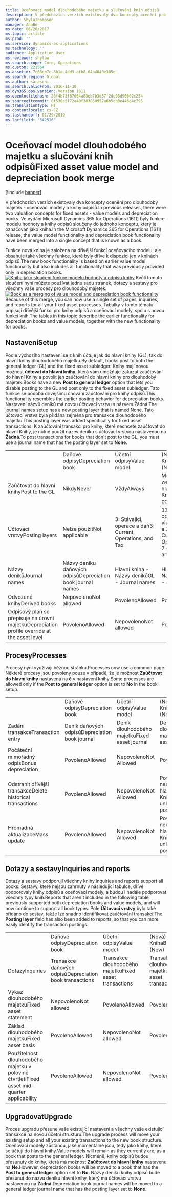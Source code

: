 ```yaml
---
title: Oceňovací model dlouhodobého majetku a slučování knih odpisů
description: V předchozích verzích existovaly dva koncepty ocenění pro dlouhodobý majetek - oceňovací modely a knihy odpisů. Ve vydání Microsoft Dynamics 365 for Operations (1611) byly funkce modelu hodnoty a knihy odpisů sloučeny do jednoho konceptu, který je označován jako kniha.
author: ShylaThompson
manager: AnnBe
ms.date: 06/20/2017
ms.topic: article
ms.prod: ''
ms.service: dynamics-ax-applications
ms.technology: ''
audience: Application User
ms.reviewer: shylaw
ms.search.scope: Core, Operations
ms.custom: 221564
ms.assetid: 7c68eb7c-8b1a-4dd9-afb8-04b4040e305e
ms.search.region: Global
ms.author: saraschi
ms.search.validFrom: 2016-11-30
ms.dyn365.ops.version: Version 1611
ms.openlocfilehash: 26f4b73f67064a83eb7b3d57f2dc98d90602c254
ms.sourcegitcommit: 0f530e5f72a40f383868957a6b5cb0e446e4c795
ms.translationtype: HT
ms.contentlocale: cs-CZ
ms.lasthandoff: 01/29/2019
ms.locfileid: "342516"
---
```

# <a name="fixed-asset-value-model-and-depreciation-book-merge"></a><span data-ttu-id="85347-104">Oceňovací model dlouhodobého majetku a slučování knih odpisů</span><span class="sxs-lookup"><span data-stu-id="85347-104">Fixed asset value model and depreciation book merge</span></span>

[!include [banner](../includes/banner.md)]

<span data-ttu-id="85347-105">V předchozích verzích existovaly dva koncepty ocenění pro dlouhodobý majetek - oceňovací modely a knihy odpisů.</span><span class="sxs-lookup"><span data-stu-id="85347-105">In previous releases, there were two valuation concepts for fixed assets -  value models and depreciation books.</span></span> <span data-ttu-id="85347-106">Ve vydání Microsoft Dynamics 365 for Operations (1611) byly funkce modelu hodnoty a knihy odpisů sloučeny do jednoho konceptu, který je označován jako kniha.</span><span class="sxs-lookup"><span data-stu-id="85347-106">In the Microsoft Dynamics 365 for Operations (1611) release, the value model functionality and depreciation book functionality have been merged into a single concept that is known as a book.</span></span>

<span data-ttu-id="85347-107">Funkce nová kniha je založena na dřívější funkcí oceňovacího modelu, ale obsahuje také všechny funkce, které byly dříve k dispozici jen v knihách odpisů.</span><span class="sxs-lookup"><span data-stu-id="85347-107">The new book functionality is based on earlier value model functionality but also includes all functionality that was previously provided only in depreciation books.</span></span> <span data-ttu-id="85347-108">[![Kniha jako sloučení funkce modelu hodnoty a odpisu knihy](./media/fixed-assets.png)](./media/fixed-assets.png) Kvůli tomuto sloučení nyní můžete používat jednu sadu stránek, dotazy a sestavy pro všechny vaše procesy pro dlouhodobý majetek.</span><span class="sxs-lookup"><span data-stu-id="85347-108">[![Book as a merging of value model and depreciation book functionality](./media/fixed-assets.png)](./media/fixed-assets.png) Because of this merge, you can now use a single set of pages, inquiries, and reports for all your fixed asset processes.</span></span> <span data-ttu-id="85347-109">Tabulky v tomto tématu popisují dřívější funkci pro knihy odpisů a oceňovací modely, spolu s novou funkcí knih.</span><span class="sxs-lookup"><span data-stu-id="85347-109">The tables in this topic describe the earlier functionality for depreciation books and value models, together with the new functionality for books.</span></span>

## <a name="setup"></a><span data-ttu-id="85347-110">Nastavení</span><span class="sxs-lookup"><span data-stu-id="85347-110">Setup</span></span>
<span data-ttu-id="85347-111">Podle výchozího nastavení se z knih účtuje jak do hlavní knihy (GL), tak do hlavní knihy dlouhodobého majetku.</span><span class="sxs-lookup"><span data-stu-id="85347-111">By default, books post to both the general ledger (GL) and the fixed asset subledger.</span></span> <span data-ttu-id="85347-112">Knihy mají novou možnost **účtovat do hlavní knihy**, která vám umožňuje zakázat zaúčtování do hlavní Knihy a povolit jen zaúčtování do hlavní knihy pro dlouhodobý majetek.</span><span class="sxs-lookup"><span data-stu-id="85347-112">Books have a new **Post to general ledger** option that lets you disable posting to the GL and post only to the fixed asset subledger.</span></span> <span data-ttu-id="85347-113">Tato funkce se podobá dřívějšímu chování zaúčtování pro knihy odpisů.</span><span class="sxs-lookup"><span data-stu-id="85347-113">This functionality resembles the earlier posting behavior for depreciation books.</span></span> <span data-ttu-id="85347-114">Nastavení názvů deníků má novou účtovací vrstvu s názvem Žádná.</span><span class="sxs-lookup"><span data-stu-id="85347-114">The journal names setup has a new posting layer that is named None.</span></span> <span data-ttu-id="85347-115">Tato účtovací vrstva byla přidána zejména pro transakce dlouhodobého majetku.</span><span class="sxs-lookup"><span data-stu-id="85347-115">This posting layer was added specifically for fixed asset transactions.</span></span> <span data-ttu-id="85347-116">K zaúčtování transakcí pro knihy, které nechcete zaúčtovat do hlavní Knihy, je nutné použít název deníku s účtovací vrstvou nastavenou na **Žádná**.</span><span class="sxs-lookup"><span data-stu-id="85347-116">To post transactions for books that don't post to the GL, you must use a journal name that has the posting layer set to **None**.</span></span>

|                                                  |                                 |                                 |                                                         |
|--------------------------------------------------|---------------------------------|---------------------------------|---------------------------------------------------------|
|                                                  | <span data-ttu-id="85347-117">Daňové odpisy</span><span class="sxs-lookup"><span data-stu-id="85347-117">Depreciation book</span></span>               | <span data-ttu-id="85347-118">Účetní odpisy</span><span class="sxs-lookup"><span data-stu-id="85347-118">Value model</span></span>                     | <span data-ttu-id="85347-119">(Nová) Kniha</span><span class="sxs-lookup"><span data-stu-id="85347-119">Book (New)</span></span>                                              |
| <span data-ttu-id="85347-120">Zaúčtovat do hlavní knihy</span><span class="sxs-lookup"><span data-stu-id="85347-120">Post to the GL</span></span>                                   | <span data-ttu-id="85347-121">Nikdy</span><span class="sxs-lookup"><span data-stu-id="85347-121">Never</span></span>                           | <span data-ttu-id="85347-122">Vždy</span><span class="sxs-lookup"><span data-stu-id="85347-122">Always</span></span>                          | <span data-ttu-id="85347-123">Možnost pro zaúčtování hlavní Knihy</span><span class="sxs-lookup"><span data-stu-id="85347-123">Option to post to the GL</span></span>                                |
| <span data-ttu-id="85347-124">Účtovací vrstvy</span><span class="sxs-lookup"><span data-stu-id="85347-124">Posting layers</span></span>                                   | <span data-ttu-id="85347-125">Nelze použít</span><span class="sxs-lookup"><span data-stu-id="85347-125">Not applicable</span></span>                  | <span data-ttu-id="85347-126">3: Stávající, operace a daň</span><span class="sxs-lookup"><span data-stu-id="85347-126">3: Current, Operations, and Tax</span></span> | <span data-ttu-id="85347-127">11: Stávající, operace, daň, 7 vlastních vrstev a Žádná</span><span class="sxs-lookup"><span data-stu-id="85347-127">11: Current, Operations, Tax, 7 custom layers, and None</span></span> |
| <span data-ttu-id="85347-128">Názvy deníků</span><span class="sxs-lookup"><span data-stu-id="85347-128">Journal names</span></span>                                    | <span data-ttu-id="85347-129">Názvy deníku daňových odpisů</span><span class="sxs-lookup"><span data-stu-id="85347-129">Depreciation book journal names</span></span> | <span data-ttu-id="85347-130">Hlavní kniha - Názvy deníků</span><span class="sxs-lookup"><span data-stu-id="85347-130">GL - Journal names</span></span>              | <span data-ttu-id="85347-131">Hlavní kniha - Názvy deníků</span><span class="sxs-lookup"><span data-stu-id="85347-131">GL - Journal names</span></span>                                      |
| <span data-ttu-id="85347-132">Odvozené knihy</span><span class="sxs-lookup"><span data-stu-id="85347-132">Derived books</span></span>                                    | <span data-ttu-id="85347-133">Nepovoleno</span><span class="sxs-lookup"><span data-stu-id="85347-133">Not allowed</span></span>                     | <span data-ttu-id="85347-134">Povoleno</span><span class="sxs-lookup"><span data-stu-id="85347-134">Allowed</span></span>                         | <span data-ttu-id="85347-135">Povoleno</span><span class="sxs-lookup"><span data-stu-id="85347-135">Allowed</span></span>                                                 |
| <span data-ttu-id="85347-136">Odpisový plán se přepisuje na úrovni majetku</span><span class="sxs-lookup"><span data-stu-id="85347-136">Depreciation profile override at the asset level</span></span> | <span data-ttu-id="85347-137">Povoleno</span><span class="sxs-lookup"><span data-stu-id="85347-137">Allowed</span></span>                         | <span data-ttu-id="85347-138">Nepovoleno</span><span class="sxs-lookup"><span data-stu-id="85347-138">Not allowed</span></span>                     | <span data-ttu-id="85347-139">Povoleno</span><span class="sxs-lookup"><span data-stu-id="85347-139">Allowed</span></span>                                                 |

## <a name="processes"></a><span data-ttu-id="85347-140">Procesy</span><span class="sxs-lookup"><span data-stu-id="85347-140">Processes</span></span>
<span data-ttu-id="85347-141">Procesy nyní využívají běžnou stránku.</span><span class="sxs-lookup"><span data-stu-id="85347-141">Processes now use a common page.</span></span> <span data-ttu-id="85347-142">Některé procesy jsou povoleny pouze v případě, že je možnost **Zaúčtovat do hlavní knihy** nastavena na **č** v nastavení knihy.</span><span class="sxs-lookup"><span data-stu-id="85347-142">Some processes are allowed only if the **Post to general ledger** option is set to **No** in the book setup.</span></span>

|                                |                           |                     |                                          |
|--------------------------------|---------------------------|---------------------|------------------------------------------|
|                                | <span data-ttu-id="85347-143">Daňové odpisy</span><span class="sxs-lookup"><span data-stu-id="85347-143">Depreciation book</span></span>         | <span data-ttu-id="85347-144">Účetní odpisy</span><span class="sxs-lookup"><span data-stu-id="85347-144">Value model</span></span>         | <span data-ttu-id="85347-145">(Nová) Kniha</span><span class="sxs-lookup"><span data-stu-id="85347-145">Book (New)</span></span>                               |
| <span data-ttu-id="85347-146">Zadání transakce</span><span class="sxs-lookup"><span data-stu-id="85347-146">Transaction entry</span></span>              | <span data-ttu-id="85347-147">Deník daňových odpisů</span><span class="sxs-lookup"><span data-stu-id="85347-147">Depreciation book journal</span></span> | <span data-ttu-id="85347-148">Deník dlouhodobého majetku</span><span class="sxs-lookup"><span data-stu-id="85347-148">Fixed asset journal</span></span> | <span data-ttu-id="85347-149">Deník dlouhodobého majetku</span><span class="sxs-lookup"><span data-stu-id="85347-149">Fixed asset journal</span></span>                      |
| <span data-ttu-id="85347-150">Počáteční mimořádný odpis</span><span class="sxs-lookup"><span data-stu-id="85347-150">Bonus depreciation</span></span>             | <span data-ttu-id="85347-151">Povoleno</span><span class="sxs-lookup"><span data-stu-id="85347-151">Allowed</span></span>                   | <span data-ttu-id="85347-152">Nepovoleno</span><span class="sxs-lookup"><span data-stu-id="85347-152">Not Allowed</span></span>         | <span data-ttu-id="85347-153">Povoleno</span><span class="sxs-lookup"><span data-stu-id="85347-153">Allowed</span></span>                                  |
| <span data-ttu-id="85347-154">Odstranit dřívější transakce</span><span class="sxs-lookup"><span data-stu-id="85347-154">Delete historical transactions</span></span> | <span data-ttu-id="85347-155">Povoleno</span><span class="sxs-lookup"><span data-stu-id="85347-155">Allowed</span></span>                   | <span data-ttu-id="85347-156">Nepovoleno</span><span class="sxs-lookup"><span data-stu-id="85347-156">Not Allowed</span></span>         | <span data-ttu-id="85347-157">Povoleno, pouze neúčtujete do hlavní Knihy</span><span class="sxs-lookup"><span data-stu-id="85347-157">Allowed, unless you're posting to the GL</span></span> |
| <span data-ttu-id="85347-158">Hromadná aktualizace</span><span class="sxs-lookup"><span data-stu-id="85347-158">Mass update</span></span>                    | <span data-ttu-id="85347-159">Povoleno</span><span class="sxs-lookup"><span data-stu-id="85347-159">Allowed</span></span>                   | <span data-ttu-id="85347-160">Nepovoleno</span><span class="sxs-lookup"><span data-stu-id="85347-160">Not Allowed</span></span>         | <span data-ttu-id="85347-161">Povoleno, pouze neúčtujete do hlavní Knihy</span><span class="sxs-lookup"><span data-stu-id="85347-161">Allowed, unless you're posting to the GL</span></span> |

## <a name="inquiries-and-reports"></a><span data-ttu-id="85347-162">Dotazy a sestavy</span><span class="sxs-lookup"><span data-stu-id="85347-162">Inquiries and reports</span></span>
<span data-ttu-id="85347-163">Dotazy a sestavy podporují všechny knihy.</span><span class="sxs-lookup"><span data-stu-id="85347-163">Inquiries and reports support all books.</span></span> <span data-ttu-id="85347-164">Sestavy, které nejsou zahrnuty v následující tabulce, dříve podporovaly knihy odpisů a oceňovací modely, a budou i nadále podporovat všechny typy knih.</span><span class="sxs-lookup"><span data-stu-id="85347-164">Reports that aren't included in the following table previously supported both depreciation books and value models, and will now continue to support all book types.</span></span> <span data-ttu-id="85347-165">Pole **Účtovací vrstvy** bylo také přidáno do sestav, takže lze snadno identifikovat zaúčtování transakcí.</span><span class="sxs-lookup"><span data-stu-id="85347-165">The **Posting layer** field has also been added to reports, so that you can more easily identify the transaction postings.</span></span>

|                                       |                                |                          |                          |
|---------------------------------------|--------------------------------|--------------------------|--------------------------|
|                                       | <span data-ttu-id="85347-166">Daňové odpisy</span><span class="sxs-lookup"><span data-stu-id="85347-166">Depreciation book</span></span>              | <span data-ttu-id="85347-167">Účetní odpisy</span><span class="sxs-lookup"><span data-stu-id="85347-167">Value model</span></span>              | <span data-ttu-id="85347-168">(Nová) Kniha</span><span class="sxs-lookup"><span data-stu-id="85347-168">Book (New)</span></span>               |
| <span data-ttu-id="85347-169">Dotazy</span><span class="sxs-lookup"><span data-stu-id="85347-169">Inquiries</span></span>                             | <span data-ttu-id="85347-170">Transakce daňových odpisů</span><span class="sxs-lookup"><span data-stu-id="85347-170">Depreciation book transactions</span></span> | <span data-ttu-id="85347-171">Transakce dlouhodobého majetku</span><span class="sxs-lookup"><span data-stu-id="85347-171">Fixed asset transactions</span></span> | <span data-ttu-id="85347-172">Transakce dlouhodobého majetku</span><span class="sxs-lookup"><span data-stu-id="85347-172">Fixed asset transactions</span></span> |
| <span data-ttu-id="85347-173">Výkaz dlouhodobého majetku</span><span class="sxs-lookup"><span data-stu-id="85347-173">Fixed asset statement</span></span>                 | <span data-ttu-id="85347-174">Nepovoleno</span><span class="sxs-lookup"><span data-stu-id="85347-174">Not allowed</span></span>                    | <span data-ttu-id="85347-175">Povoleno</span><span class="sxs-lookup"><span data-stu-id="85347-175">Allowed</span></span>                  | <span data-ttu-id="85347-176">Povoleno</span><span class="sxs-lookup"><span data-stu-id="85347-176">Allowed</span></span>                  |
| <span data-ttu-id="85347-177">Základ dlouhodobého majetku</span><span class="sxs-lookup"><span data-stu-id="85347-177">Fixed asset basis</span></span>                     | <span data-ttu-id="85347-178">Povoleno</span><span class="sxs-lookup"><span data-stu-id="85347-178">Allowed</span></span>                        | <span data-ttu-id="85347-179">Nepovoleno</span><span class="sxs-lookup"><span data-stu-id="85347-179">Not allowed</span></span>              | <span data-ttu-id="85347-180">Povoleno</span><span class="sxs-lookup"><span data-stu-id="85347-180">Allowed</span></span>                  |
| <span data-ttu-id="85347-181">Použitelnost dlouhodobého majetku v polovině čtvrtletí</span><span class="sxs-lookup"><span data-stu-id="85347-181">Fixed asset mid-quarter applicability</span></span> | <span data-ttu-id="85347-182">Povoleno</span><span class="sxs-lookup"><span data-stu-id="85347-182">Allowed</span></span>                        | <span data-ttu-id="85347-183">Nepovoleno</span><span class="sxs-lookup"><span data-stu-id="85347-183">Not allowed</span></span>              | <span data-ttu-id="85347-184">Povoleno</span><span class="sxs-lookup"><span data-stu-id="85347-184">Allowed</span></span>                  |

## <a name="upgrade"></a><span data-ttu-id="85347-185">Upgradovat</span><span class="sxs-lookup"><span data-stu-id="85347-185">Upgrade</span></span>
<span data-ttu-id="85347-186">Proces upgradu přesune vaše existující nastavení a všechny vaše existující transakce na novou účetní strukturu.</span><span class="sxs-lookup"><span data-stu-id="85347-186">The upgrade process will move your existing setup and all your existing transactions to the new book structure.</span></span> <span data-ttu-id="85347-187">Oceňovací modely zůstanou, jaké momentálně jsou, tedy jako knihy, které se účtují do hlavní knihy.</span><span class="sxs-lookup"><span data-stu-id="85347-187">Value models will remain as they currently are, as a book that posts to the general ledger.</span></span> <span data-ttu-id="85347-188">Nicméně, knihy odpisů budou přesunuty do knihy, která má možnost **Zaúčtovat do hlavní knihy** nastavenu na **Ne**.</span><span class="sxs-lookup"><span data-stu-id="85347-188">However, depreciation books will be moved to a book that has the **Post to general ledger** option set to **No**.</span></span> <span data-ttu-id="85347-189">Názvy deníku knihy odpisů bude přesunut do názvu deníku hlavní knihy, který má účtovací vrstvu nastavenou na **Žádná**.</span><span class="sxs-lookup"><span data-stu-id="85347-189">Depreciation book journal names will be moved to a general ledger journal name that has the posting layer set to **None**.</span></span>



